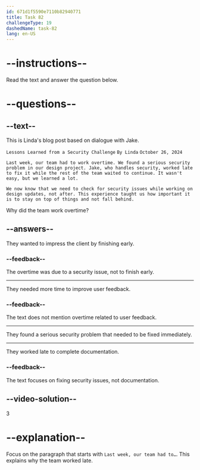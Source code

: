 ```yaml
---
id: 671d1f5590e7110b82940771
title: Task 82
challengeType: 19
dashedName: task-82
lang: en-US
---
```


<!-- READING -->

# --instructions--

Read the text and answer the question below.

# --questions--

## --text--

This is Linda's blog post based on dialogue with Jake.

`Lessons Learned from a Security Challenge`
`By Linda`
`October 26, 2024`

`Last week, our team had to work overtime. We found a serious security problem in our design project. Jake, who handles security, worked late to fix it while the rest of the team waited to continue. It wasn't easy, but we learned a lot.`

`We now know that we need to check for security issues while working on design updates, not after. This experience taught us how important it is to stay on top of things and not fall behind.`

Why did the team work overtime?

## --answers--

They wanted to impress the client by finishing early.

### --feedback--

The overtime was due to a security issue, not to finish early.

---

They needed more time to improve user feedback.

### --feedback--

The text does not mention overtime related to user feedback.

---

They found a serious security problem that needed to be fixed immediately.

---

They worked late to complete documentation.

### --feedback--

The text focuses on fixing security issues, not documentation.

## --video-solution--

3

# --explanation--

Focus on the paragraph that starts with `Last week, our team had to…`. This explains why the team worked late.
